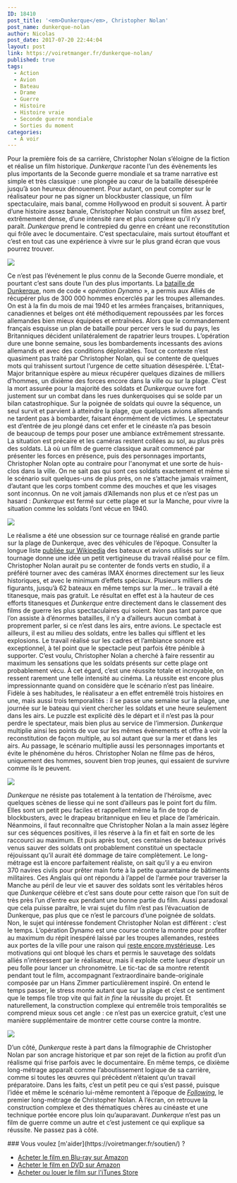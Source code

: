 ```yaml
---
ID: 18410
post_title: '<em>Dunkerque</em>, Christopher Nolan'
post_name: dunkerque-nolan
author: Nicolas
post_date: 2017-07-20 22:44:04
layout: post
link: https://voiretmanger.fr/dunkerque-nolan/
published: true
tags:
  - Action
  - Avion
  - Bateau
  - Drame
  - Guerre
  - Histoire
  - Histoire vraie
  - Seconde guerre mondiale
  - Sorties du moment
categories:
  - À voir
---
```

<p>Pour la première fois de sa carrière, Christopher Nolan s’éloigne de la fiction et réalise un film historique. <em>Dunkerque</em> raconte l’un des évènements les plus importants de la Seconde guerre mondiale et sa trame narrative est simple et très classique : une plongée au cœur de la bataille désespérée jusqu’à son heureux dénouement. Pour autant, on peut compter sur le réalisateur pour ne pas signer un blockbuster classique, un film spectaculaire, mais banal, comme Hollywood en produit si souvent. À partir d’une histoire assez banale, Christopher Nolan construit un film assez bref, extrêmement dense, d’une intensité rare et plus complexe qu’il n’y paraît. <em>Dunkerque</em> prend le contrepied du genre en créant une reconstitution qui frôle avec le documentaire. C’est spectaculaire, mais surtout étouffant et c’est en tout cas une expérience à vivre sur le plus grand écran que vous pourrez trouver.</p>

<a href="https://fr.wikipedia.org/wiki/Dunkerque_(film,_2017)"><img src="https://voiretmanger.fr/wp-content/uploads/2017/07/dunkerque-nolan.jpg"/></a>

<p>Ce n’est pas l’événement le plus connu de la Seconde Guerre mondiale, et pourtant c’est sans doute l’un des plus importants. La <a href="https://fr.wikipedia.org/wiki/Bataille_de_Dunkerque">bataille de Dunkerque</a>, nom de code « <em>opération Dynamo</em> », a permis aux Alliés de récupérer plus de 300 000 hommes encerclés par les troupes allemandes. On est à la fin du mois de mai 1940 et les armées françaises, britanniques, canadiennes et belges ont été méthodiquement repoussées par les forces allemandes bien mieux équipées et entraînées. Alors que le commandement français esquisse un plan de bataille pour percer vers le sud du pays, les Britanniques décident unilatéralement de rapatrier leurs troupes. L’opération dure une bonne semaine, sous les bombardements incessants des avions allemands et avec des conditions déplorables. Tout ce contexte n’est quasiment pas traité par Christopher Nolan, qui se contente de quelques mots qui trahissent surtout l’urgence de cette situation désespérée. L’État-Major britannique espère au mieux récupérer quelques dizaines de milliers d’hommes, un dixième des forces encore dans la ville ou sur la plage. C’est la mort assurée pour la majorité des soldats et <em>Dunkerque</em> ouvre fort justement sur un combat dans les rues dunkerquoises qui se solde par un bilan catastrophique. Sur la poignée de soldats qui ouvre la séquence, un seul survit et parvient à atteindre la plage, que quelques avions allemands ne tardent pas à bombarder, faisant énormément de victimes. Le spectateur est d’entrée de jeu plongé dans cet enfer et le cinéaste n’a pas besoin de beaucoup de temps pour poser une ambiance extrêmement stressante. La situation est précaire et les caméras restent collées au sol, au plus près des soldats. Là où un film de guerre classique aurait commencé par présenter les forces en présence, puis des personnages importants, Christopher Nolan opte au contraire pour l&#x27;anonymat et une sorte de huis-clos dans la ville. On ne sait pas qui sont ces soldats exactement et même si le scénario suit quelques-uns de plus près, on ne s’attache jamais vraiment, d’autant que les corps tombent comme des mouches et que les visages sont inconnus. On ne voit jamais d’Allemands non plus et ce n’est pas un hasard : <em>Dunkerque</em> est fermé sur cette plage et sur la Manche, pour vivre la situation comme les soldats l’ont vécue en 1940.</p>

<img src="https://voiretmanger.fr/wp-content/uploads/2017/07/dunkerque-kenneth-branagh.jpg" />

<p>Le réalisme a été une obsession sur ce tournage réalisé en grande partie sur la plage de Dunkerque, avec des véhicules de l’époque. Consulter la longue liste <a href="https://fr.wikipedia.org/wiki/Dunkerque_(film,_2017)#Bateaux_utilis.C3.A9s_sur_le_tournage">publiée sur Wikipedia</a> des bateaux et avions utilisés sur le tournage donne une idée un petit vertigineuse du travail réalisé pour ce film. Christopher Nolan aurait pu se contenter de fonds verts en studio, il a préféré tourner avec des caméras IMAX énormes directement sur les lieux historiques, et avec le minimum d’effets spéciaux. Plusieurs milliers de figurants, jusqu’à 62 bateaux en même temps sur la mer… le travail a été titanesque, mais pas gratuit. Le résultat en effet est à la hauteur de ces efforts titanesques et <em>Dunkerque</em> entre directement dans le classement des films de guerre les plus spectaculaires qui soient. Non pas tant parce que l’on assiste à d’énormes batailles, il n’y a d’ailleurs aucun combat à proprement parler, si ce n’est dans les airs, entre avions. Le spectacle est ailleurs, il est au milieu des soldats, entre les balles qui sifflent et les explosions. Le travail réalisé sur les cadres et l’ambiance sonore est exceptionnel, à tel point que le spectacle peut parfois être pénible à supporter. C’est voulu, Christopher Nolan a cherché à faire ressentir au maximum les sensations que les soldats présents sur cette plage ont probablement vécu. À cet égard, c’est une réussite totale et incroyable, on ressent rarement une telle intensité au cinéma. La réussite est encore plus impressionnante quand on considère que le scénario n’est pas linéaire. Fidèle à ses habitudes, le réalisateur a en effet entremêlé trois histoires en une, mais aussi trois temporalités : il se passe une semaine sur la plage, une journée sur le bateau qui vient chercher les soldats et une heure seulement dans les airs. Le puzzle est explicité dès le départ et il n’est pas là pour perdre le spectateur, mais bien plus au service de l’immersion. <em>Dunkerque</em> multiplie ainsi les points de vue sur les mêmes évènements et offre à voir la reconstitution de façon multiple, au sol autant que sur la mer et dans les airs. Au passage, le scénario multiplie aussi les personnages importants et évite le phénomène du héros. Christopher Nolan ne filme pas de héros, uniquement des hommes, souvent bien trop jeunes, qui essaient de survivre comme ils le peuvent. </p>

<img src="https://voiretmanger.fr/wp-content/uploads/2017/07/dunkerque-fionn-whitehead-harry-styles-aneurin-barnard.jpg" />

<p><em>Dunkerque</em> ne résiste pas totalement à la tentation de l’héroïsme, avec quelques scènes de liesse qui ne sont d’ailleurs pas le point fort du film. Elles sont un petit peu faciles et rappellent même la fin de trop de blockbusters, avec le drapeau britannique en lieu et place de l’américain. Néanmoins, il faut reconnaître que Christopher Nolan a la main assez légère sur ces séquences positives, il les réserve à la fin et fait en sorte de les raccourci au maximum. Et puis après tout, ces centaines de bateaux privés venus sauver des soldats ont probablement constitué un spectacle réjouissant qu’il aurait été dommage de taire complètement. Le long-métrage est là encore parfaitement réaliste, on sait qu’il y a eu environ 370 navires civils pour prêter main forte à la petite quarantaine de bâtiments militaires. Ces Anglais qui ont répondu à l’appel de l’armée pour traverser la Manche au péril de leur vie et sauver des soldats sont les véritables héros que <em>Dunkerque</em> célèbre et c’est sans doute pour cette raison que l’on suit de très près l’un d’entre eux pendant une bonne partie du film. Aussi paradoxal que cela puisse paraître, le vrai sujet du film n’est pas l’évacuation de Dunkerque, pas plus que ce n’est le parcours d’une poignée de soldats. Non, le sujet qui intéresse fondement Christopher Nolan est différent : c’est le temps. L’opération Dynamo est une course contre la montre pour profiter au maximum du répit inespéré laissé par les troupes allemandes, restées aux portes de la ville pour une raison qui <a href="https://fr.wikipedia.org/wiki/Bataille_de_Dunkerque#L.27op.C3.A9ration_Dynamo">reste encore mystérieuse</a>. Les motivations qui ont bloqué les chars et permis le sauvetage des soldats alliés n’intéressent par le réalisateur, mais il exploite cette lueur d’espoir un peu folle pour lancer un chronomètre. Le tic-tac de sa montre retentit pendant tout le film, accompagnant l’extraordinaire bande-originale composée par un Hans Zimmer particulièrement inspiré. On entend le temps passer, le stress monte autant que sur la plage et c’est ce sentiment que le temps file trop vite qui fait <em>in fine</em> la réussite du projet. Et naturellement, la construction complexe qui entremêle trois temporalités se comprend mieux sous cet angle : ce n’est pas un exercice gratuit, c’est une manière supplémentaire de montrer cette course contre la montre. </p>

<img src="https://voiretmanger.fr/wp-content/uploads/2017/07/dunkerque-fionn-whitehead.jpg" />

<p>D’un côté, <em>Dunkerque</em> reste à part dans la filmographie de Christopher Nolan par son ancrage historique et par son rejet de la fiction au profit d’un réalisme qui frise parfois avec le documentaire. En même temps, ce dixième long-métrage apparaît comme l’aboutissement logique de sa carrière, comme si toutes les œuvres qui précèdent n’étaient qu’un travail préparatoire. Dans les faits, c’est un petit peu ce qui s’est passé, puisque l’idée et même le scénario lui-même remontent à l’époque de <a href="https://voiretmanger.fr/following-nolan/"><em>Following</em></a>, le premier long-métrage de Christopher Nolan. À l’écran, on retrouve la construction complexe et des thématiques chères au cinéaste et une technique portée encore plus loin qu’auparavant. <em>Dunkerque</em> n’est pas un film de guerre comme un autre et c’est justement ce qui explique sa réussite. Ne passez pas à côté.</p>

<div class="amazon" markdown="1">
### Vous voulez [m'aider](https://voiretmanger.fr/soutien/) ?

- [Acheter le film en Blu-ray sur Amazon](http://amzn.to/2CiQnZm)
- [Acheter le film en DVD sur Amazon](http://amzn.to/2zTD9w9)
- [Acheter ou louer le film sur l'iTunes Store](https://itunes.apple.com/fr/movie/dunkerque/id1300354540)
</div>